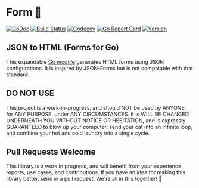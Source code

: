 # Form 🤔

[![GoDoc](https://img.shields.io/badge/go-documentation-blue.svg?style=flat-square)](http://pkg.go.dev/github.com/benpate/form)
[![Build Status](https://img.shields.io/github/action/workflow/status/benpate/form/go.yml?branch=master)](https://github.com/benpate/form/actions/workflows/go.yml)
[![Codecov](https://img.shields.io/codecov/c/github/benpate/form.svg?style=flat-square)](https://codecov.io/gh/benpate/form)
[![Go Report Card](https://goreportcard.com/badge/github.com/benpate/form?style=flat-square)](https://goreportcard.com/report/github.com/benpate/form)
[![Version](https://img.shields.io/github/v/release/benpate/form?include_prereleases&style=flat-square&color=brightgreen)](https://github.com/benpate/form/releases)

## JSON to HTML (Forms for Go)

This expandable [Go module](https://golang.org) generates HTML forms using JSON configurations.  It is inspired by JSON-Forms but is not compatable with that standard.

## DO NOT USE

This project is a work-in-progress, and should NOT be used by ANYONE, for ANY PURPOSE, under ANY CIRCUMSTANCES.  It is WILL BE CHANGED UNDERNEATH YOU WITHOUT NOTICE OR HESITATION, and is expressly GUARANTEED to blow up your computer, send your cat into an infinite loop, and combine your hot and cold laundry into a single cycle.

## Pull Requests Welcome

This library is a work in progress, and will benefit from your experience reports, use cases, and contributions.  If you have an idea for making this library better, send in a pull request.  We're all in this together! 🤔
